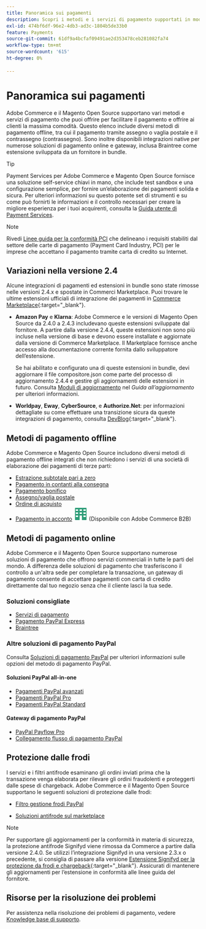 ```yaml
---
title: Panoramica sui pagamenti
description: Scopri i metodi e i servizi di pagamento supportati in modalità nativa in Adobe Commerce e Magento Open Source.
exl-id: 474bf6df-96e2-4db3-ad3c-1804b5de33b0
feature: Payments
source-git-commit: 61df9a4bcfaf09491ae2d353478ceb281082fa74
workflow-type: tm+mt
source-wordcount: '615'
ht-degree: 0%

---
```


# Panoramica sui pagamenti

Adobe Commerce e il Magento Open Source supportano vari metodi e servizi di pagamento che puoi offrire per facilitare il pagamento e offrire ai clienti la massima comodità. Questo elenco include diversi metodi di pagamento offline, tra cui il pagamento tramite assegno o vaglia postale e il contrassegno (contrassegno). Sono inoltre disponibili integrazioni native per numerose soluzioni di pagamento online e gateway, inclusa Braintree come estensione sviluppata da un fornitore in bundle.

>[!TIP]
>
>Payment Services per Adobe Commerce e Magento Open Source fornisce una soluzione self-service chiavi in mano, che include test sandbox e una configurazione semplice, per fornire un’elaborazione dei pagamenti solida e sicura. Per ulteriori informazioni su questo potente set di strumenti e su come può fornirti le informazioni e il controllo necessari per creare la migliore esperienza per i tuoi acquirenti, consulta la [Guida utente di Payment Services](https://experienceleague.adobe.com/docs/commerce-merchant-services/payment-services/guide-overview.html).

>[!NOTE]
>
>Rivedi [Linee guida per la conformità PCI](../getting-started/compliance-pci.md) che delineano i requisiti stabiliti dal settore delle carte di pagamento (Payment Card Industry, PCI) per le imprese che accettano il pagamento tramite carta di credito su Internet.

## Variazioni nella versione 2.4

Alcune integrazioni di pagamenti ed estensioni in bundle sono state rimosse nelle versioni 2.4.x e spostate in Commerci Marketplace. Puoi trovare le ultime estensioni ufficiali di integrazione dei pagamenti in [Commerce Marketplace](https://marketplace.magento.com/extensions/payments-security.html){:target=&quot;_blank&quot;}.

- **Amazon Pay** e **Klarna**: Adobe Commerce e le versioni di Magento Open Source da 2.4.0 a 2.4.3 includevano queste estensioni sviluppate dal fornitore. A partire dalla versione 2.4.4, queste estensioni non sono più incluse nella versione di base e devono essere installate e aggiornate dalla versione di Commerce Marketplace. Il Marketplace fornisce anche accesso alla documentazione corrente fornita dallo sviluppatore dell’estensione.

  Se hai abilitato e configurato una di queste estensioni in bundle, devi aggiornare il file compositore.json come parte del processo di aggiornamento 2.4.4 e gestire gli aggiornamenti delle estensioni in futuro. Consulta [Moduli di aggiornamento](https://experienceleague.adobe.com/docs/commerce-operations/upgrade-guide/modules/upgrade.html) nel _Guida all’aggiornamento_ per ulteriori informazioni.

- **Worldpay**, **Eway**, **CyberSource**, e **Authorize.Net**: per informazioni dettagliate su come effettuare una transizione sicura da queste integrazioni di pagamento, consulta [DevBlog](https://community.magento.com/t5/Magento-DevBlog/Deprecation-of-Magento-core-payment-integrations/ba-p/426445){:target=&quot;_blank&quot;}.

## Metodi di pagamento offline

Adobe Commerce e Magento Open Source includono diversi metodi di pagamento offline integrati che non richiedono i servizi di una società di elaborazione dei pagamenti di terze parti:

- [Estrazione subtotale pari a zero](zero-subtotal-checkout.md)
- [Pagamento in contanti alla consegna](cash-on-delivery.md)
- [Pagamento bonifico](bank-transfer.md)
- [Assegno/vaglia postale](check-money-order.md)
- [Ordine di acquisto](purchase-order.md)
- [Pagamento in acconto](../b2b/enable-basic-features.md#configure-payment-on-account) ![Adobe Commerce B2B](../assets/b2b.svg) (Disponibile con Adobe Commerce B2B)

## Metodi di pagamento online

Adobe Commerce e il Magento Open Source supportano numerose soluzioni di pagamento che offrono servizi commerciali in tutte le parti del mondo. A differenza delle soluzioni di pagamento che trasferiscono il controllo a un&#39;altra sede per completare la transazione, un gateway di pagamento consente di accettare pagamenti con carta di credito direttamente dal tuo negozio senza che il cliente lasci la tua sede.

### Soluzioni consigliate

- [Servizi di pagamento](https://experienceleague.adobe.com/docs/commerce-merchant-services/payment-services/guide-overview.html)
- [Pagamento PayPal Express](paypal-express-checkout.md)
- [Braintree](braintree.md)

### Altre soluzioni di pagamento PayPal

Consulta [Soluzioni di pagamento PayPal](paypal.md) per ulteriori informazioni sulle opzioni del metodo di pagamento PayPal.

#### Soluzioni PayPal all-in-one

- [Pagamenti PayPal avanzati](paypal-payments-advanced.md)
- [Pagamenti PayPal Pro](paypal-payments-pro.md)
- [Pagamenti PayPal Standard](paypal-payments-standard.md)

#### Gateway di pagamento PayPal

- [PayPal Payflow Pro](paypal-payflow-pro.md)
- [Collegamento flusso di pagamento PayPal](paypal-payflow-link.md)

## Protezione dalle frodi

I servizi e i filtri antifrode esaminano gli ordini inviati prima che la transazione venga elaborata per rilevare gli ordini fraudolenti e proteggerti dalle spese di chargeback. Adobe Commerce e il Magento Open Source supportano le seguenti soluzioni di protezione dalle frodi:

- [Filtro gestione frodi PayPal](paypal.md#paypal-fraud-management-filters)

- [Soluzioni antifrode sul marketplace][1]

>[!NOTE]
>
>Per supportare gli aggiornamenti per la conformità in materia di sicurezza, la protezione antifrode Signifyd viene rimossa da Commerce a partire dalla versione 2.4.0. Se utilizzi l’integrazione Signifyd in una versione 2.3.x o precedente, si consiglia di passare alla versione [Estensione Signifyd per la protezione da frodi e chargeback](https://marketplace.magento.com/signifyd-module-connect.html){:target=&quot;_blank&quot;}. Assicurati di mantenere gli aggiornamenti per l’estensione in conformità alle linee guida del fornitore.

## Risorse per la risoluzione dei problemi

Per assistenza nella risoluzione dei problemi di pagamento, vedere [Knowledge base di supporto](https://experienceleague.adobe.com/docs/commerce-knowledge-base/kb/overview.html?lang=en).

[1]: https://marketplace.magento.com/catalogsearch/result?q=fraud%20protection
